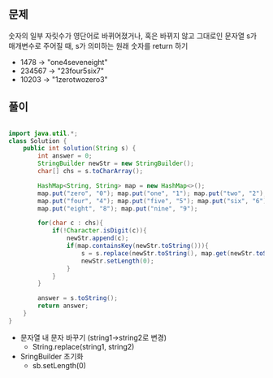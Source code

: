 ## 문제

숫자의 일부 자릿수가 영단어로 바뀌어졌거나, 혹은 바뀌지 않고 그대로인 문자열 s가 매개변수로 주어질 때, s가 의미하는 원래 숫자를 return 하기

* 1478 → "one4seveneight"
* 234567 → "23four5six7"
* 10203 → "1zerotwozero3"


## 풀이

```java

import java.util.*;
class Solution {
    public int solution(String s) {
        int answer = 0;
        StringBuilder newStr = new StringBuilder();
        char[] chs = s.toCharArray();

        HashMap<String, String> map = new HashMap<>();
        map.put("zero", "0"); map.put("one", "1"); map.put("two", "2"); map.put("three", "3");
        map.put("four", "4"); map.put("five", "5"); map.put("six", "6"); map.put("seven", "7");
        map.put("eight", "8"); map.put("nine", "9");

        for(char c : chs){
            if(!Character.isDigit(c)){
                newStr.append(c);
                if(map.containsKey(newStr.toString())){
                    s = s.replace(newStr.toString(), map.get(newStr.toString()));
                    newStr.setLength(0);
                }
            }
        }

        answer = s.toString();
        return answer;
    }
}

```

- 문자열 내 문자 바꾸기 (string1→string2로 변경)
    - String.replace(string1, string2) 
- SringBuilder 초기화
    - sb.setLength(0)
